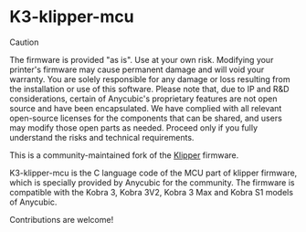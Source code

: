 # K3-klipper-mcu

> [!Caution]
> The firmware is provided "as is". Use at your own risk.
Modifying your printer's firmware may cause permanent damage and will void your warranty. You are solely responsible for any damage or loss resulting from the installation or use of this software.
Please note that, due to IP and R&D considerations, certain of Anycubic's proprietary features are not open source and have been encapsulated. We have complied with all relevant open-source licenses for the components that can be shared, and users may modify those open parts as needed.
Proceed only if you fully understand the risks and technical requirements.

This is a community-maintained fork of the [Klipper](https://github.com/Klipper3d/klipper) firmware.

K3-klipper-mcu is the C language code of the MCU part of klipper firmware, which is specially provided by Anycubic for the community. The firmware is compatible with the Kobra 3, Kobra 3V2, Kobra 3 Max and Kobra S1 models of Anycubic.

Contributions are welcome!
